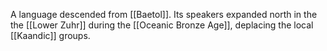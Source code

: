 A language descended from [[Baetol]]. Its speakers expanded north in the the [[Lower Zuhr]] during the [[Oceanic Bronze Age]], deplacing the local [[Kaandic]] groups.

